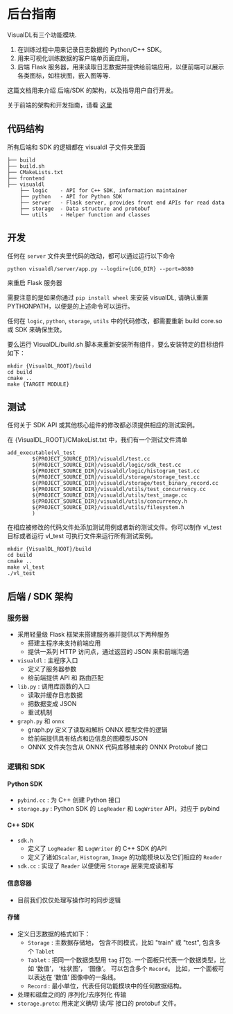 # 后台指南

VisualDL有三个功能模块.
1. 在训练过程中用来记录日志数据的 Python/C++ SDK。
1. 用来可视化训练数据的客户端单页面应用。
1. 后端 Flask 服务器，用来读取日志数据并提供给前端应用，以便前端可以展示各类图标，如柱状图，嵌入图等等.

这篇文档用来介绍 后端/SDK 的架构，以及指导用户自行开发。

关于前端的架构和开发指南，请看 [这里](https://github.com/PaddlePaddle/VisualDL/blob/develop/docs/how_to_dev_frontend_cn.md)


## 代码结构

所有后端和 SDK 的逻辑都在 visualdl 子文件夹里面

```
├── build
├── build.sh
├── CMakeLists.txt
├── frontend
├── visualdl
    ├── logic    - API for C++ SDK, information maintainer
    ├── python   - API for Python SDK
    ├── server   - Flask server, provides front end APIs for read data
    ├── storage  - Data structure and protobuf
    └── utils    - Helper function and classes
```

## 开发

任何在 ```server``` 文件夹里代码的改动，都可以通过运行以下命令

```
python visualdl/server/app.py --logdir={LOG_DIR} --port=8080
```
来重启 Flask 服务器

需要注意的是如果你通过 `pip install wheel` 来安装 visualDL, 请确认重置 PYTHONPATH，以便是的上述命令可以运行。

任何在 ```logic```, ```python```, ```storage```, ```utils``` 中的代码修改，都需要重新 build core.so 或 SDK 来确保生效。

要么运行 VisualDL/build.sh 脚本来重新安装所有组件，要么安装特定的目标组件如下：

```
mkdir {VisualDL_ROOT}/build
cd build
cmake ..
make {TARGET MODULE}
```


## 测试

任何关于 SDK API 或其他核心组件的修改都必须提供相应的测试案例。


在 {VisualDL_ROOT}/CMakeList.txt 中，我们有一个测试文件清单

```
add_executable(vl_test
        ${PROJECT_SOURCE_DIR}/visualdl/test.cc
        ${PROJECT_SOURCE_DIR}/visualdl/logic/sdk_test.cc
        ${PROJECT_SOURCE_DIR}/visualdl/logic/histogram_test.cc
        ${PROJECT_SOURCE_DIR}/visualdl/storage/storage_test.cc
        ${PROJECT_SOURCE_DIR}/visualdl/storage/test_binary_record.cc
        ${PROJECT_SOURCE_DIR}/visualdl/utils/test_concurrency.cc
        ${PROJECT_SOURCE_DIR}/visualdl/utils/test_image.cc
        ${PROJECT_SOURCE_DIR}/visualdl/utils/concurrency.h
        ${PROJECT_SOURCE_DIR}/visualdl/utils/filesystem.h
        )
```

在相应被修改的代码文件处添加测试用例或者新的测试文件。你可以制作 vl_test 目标或者运行 vl_test 可执行文件来运行所有测试案例。

```
mkdir {VisualDL_ROOT}/build
cd build
cmake ..
make vl_test
./vl_test
```

## 后端 / SDK 架构

### 服务器

- 采用轻量级 Flask 框架来搭建服务器并提供以下两种服务
  - 搭建主程序来支持前端应用
  - 提供一系列 HTTP 访问点，通过返回的 JSON 来和前端沟通
- ```visualdl``` : 主程序入口
  - 定义了服务器参数
  - 给前端提供 API 和 路由匹配
- ```lib.py``` : 调用库函数的入口
  - 读取并缓存日志数据
  - 把数据变成 JSON
  - 重试机制
- ```graph.py``` 和 ```onnx```
  - graph.py 定义了读取和解析 ONNX 模型文件的逻辑
  - 给前端提供具有结点和边信息的图模型JSON
  - ONNX 文件夹包含从 ONNX 代码库移植来的 ONNX Protobuf 接口


### 逻辑和 SDK

#### Python SDK
- ```pybind.cc``` : 为 C++ 创建 Python 接口
- ```storage.py``` : Python SDK 的 ```LogReader``` 和 ```LogWriter``` API，对应于 pybind

#### C++ SDK
- ```sdk.h```
  - 定义了 ```LogReader``` 和 ```LogWriter``` 的 C++ SDK 的API
  - 定义了诸如```Scalar```, ```Histogram```, ```Image``` 的功能模块以及它们相应的 ```Reader```
- ```sdk.cc``` : 实现了 ```Reader``` 以便使用 ```Storage``` 层来完成读和写

#### 信息容器
- 目前我们仅仅处理写操作时的同步逻辑

#### 存储
- 定义日志数据的格式如下：
  - ```Storage``` : 主数据存储地， 包含不同模式，比如 "train" 或 "test", 包含多个 ```Tablet```
  - ```Tablet``` : 把同一个数据类型用 ```tag``` 打包. 一个面板只代表一个数据类型，比如 ‘数值’， ‘柱状图’， ‘图像’。 可以包含多个 ```Record```。 比如，一个面板可以表达在 ‘数值’ 图像中的一条线。
  - ```Record``` : 最小单位，代表任何功能模块中的任何数据结构。
- 处理和磁盘之间的 序列化/去序列化 传输
- ```storage.proto```: 用来定义确切 读/写 接口的 protobuf 文件。
